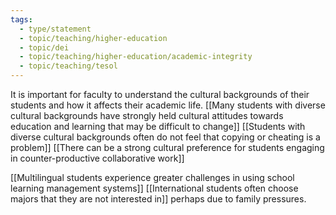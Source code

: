 ```yaml
---
tags: 
  - type/statement
  - topic/teaching/higher-education
  - topic/dei
  - topic/teaching/higher-education/academic-integrity
  - topic/teaching/tesol
---
```

It is important for faculty to understand the cultural backgrounds of their students and how it affects their academic life. [[Many students with diverse cultural backgrounds have strongly held cultural attitudes towards education and learning that may be difficult to change]] [[Students with diverse cultural backgrounds often do not feel that copying or cheating is a problem]] [[There can be a strong cultural preference for students engaging in counter-productive collaborative work]]

[[Multilingual students experience greater challenges in using school learning management systems]]
[[International students often choose majors that they are not interested in]] perhaps due to family pressures.


